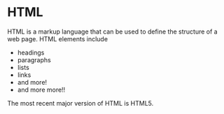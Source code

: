 # HTML

HTML is a markup language that can be used to define the structure of a web page. HTML elements include

* headings
* paragraphs
* lists
* links
* and more!
* and more more!!

The most recent major version of HTML is HTML5.